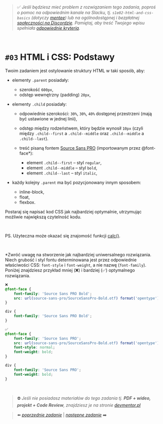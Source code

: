 > :white_check_mark: *Jeśli będziesz mieć problem z rozwiązaniem tego zadania, poproś o pomoc na odpowiednim kanale na Slacku, tj. `s1e02-html-and-css-basics` (dotyczy [mentee](https://devmentor.pl/mentoring-javascript/)) lub na ogólnodostępnej i bezpłatnej [społeczności na Discordzie](https://devmentor.pl/discord). Pamiętaj, aby treść Twojego wpisu spełniała [odpowiednie kryteria](https://devmentor.pl/jak-prosic-o-pomoc/).*

&nbsp;

# `#03` HTML i CSS: Podstawy

Twoim zadaniem jest ostylowanie struktury HTML w taki sposób, aby:

- elementy `.parent` posiadały:
    - szerokość `600px`,
    - odstęp wewnętrzny (padding) `20px`,

- elementy `.child` posiadały:
    - odpowiednie szerokości: `30%`, `30%`, `40%` dostępnej przestrzeni (mają być ustawione w jednej linii),


    - odstęp między rodzeństwem, który będzie wynosił `10px` (czyli między `.child--first` a `.child--middle` oraz `.child--middle` a `.child--last`).


    - treść pisaną fontem [Source Sans PRO](https://www.fontsquirrel.com/fonts/source-sans-pro) (importowanym przez @font-face*):
        - element `.child--first` – styl `regular`,
        - element `.child--middle` – styl `bold`,
        - element `.child--last` – styl `italic`,

        
- każdy kolejny `.parent` ma być pozycjonowany innym sposobem:
    - inline-block,
    - float,
    - flexbox.

Postaraj się napisać kod CSS jak najbardziej optymalnie, utrzymując możliwie największą czytelność kodu.

&nbsp;

PS. Użyteczna może okazać się znajomość funkcji [calc()](https://www.w3schools.com/cssref/func_calc.asp).

&nbsp;

*Zwróć uwagę na stworzenie jak najbardziej uniwersalnego rozwiązania. Niech grubość i styl fontu determinowana jest przez odpowiednie właściwości CSS: `font-style` i `font-weight`, a nie nazwę (`font-family`). Poniżej znajdziesz przykład mniej (❌) i bardziej (✅) optymalnego rozwiązania.
```css
❌
@font-face {
	font-family: 'Source Sans PRO Bold';
	src: url(source-sans-pro/SourceSansPro-Bold.otf) format('opentype');
}

div {
	font-family: 'Source Sans PRO Bold';
}
```
```css
✅
@font-face {
	font-family: 'Source Sans PRO';
	src: url(source-sans-pro/SourceSansPro-Bold.otf) format('opentype');
	font-style: normal;
	font-weight: bold;
}

div {
	font-family: 'Source Sans PRO';
	font-weight: bold;
}
```

&nbsp;
> :no_entry: *Jeśli nie posiadasz materiałów do tego zadania tj. **PDF + wideo, projekt + Code Review**, znajdziesz je na stronie [devmentor.pl](https://devmentor.pl/workshop-html-and-css-basics/)*

> :arrow_left: [*poprzednie zadanie*](./../02) | [*następne zadanie*](./../04) :arrow_right:
